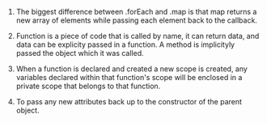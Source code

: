 1. The biggest difference between .forEach and .map is that map returns a new array of elements while passing each element back to the callback.

2. Function is a piece of code that is called by name, it can return data, and data can be explicity passed in a function. A method is implicityly passed the object which it was called.

3. When a function is declared and created a new scope is created, any variables declared within that function's scope will be enclosed in a private scope that belongs to that function.

4. To pass any new attributes back up to the constructor of the parent object.
